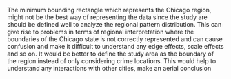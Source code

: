 The minimum bounding rectangle which represents the Chicago region, might not be the best way of representing the data since the study are should be defined well to analyze the regional pattern distribution. 
This can give rise to problems in terms of regional interpretation where the boundaries of the Chicago state is not correctly represented and can cause confusion and make it difficult to understand any edge effects, scale effects and so on.
It would be better to define the study area as the boundary of the region instead of only considering crime locations. 
This would help to understand any interactions with other cities, make an aerial conclusion
